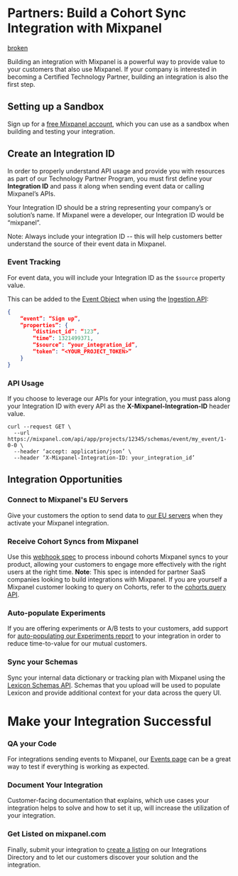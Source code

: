 # Partners: Build a Cohort Sync Integration with Mixpanel

[broken](/docs/cohort-sync/asasssasdasdss)

Building an integration with Mixpanel is a powerful way to provide value to your customers that also use Mixpanel. If your company is interested in becoming a Certified Technology Partner, building an integration is also the first step.

## Setting up a Sandbox
Sign up for a [free Mixpanel account](https://mixpanel.com/pricing), which you can use as a sandbox when building and testing your integration.

## Create an Integration ID
In order to properly understand API usage and provide you with resources as part of our Technology Partner Program, you must first define your **Integration ID** and pass it along when sending event data or calling Mixpanel’s APIs.

Your Integration ID should be a string representing your company’s or solution’s name. If Mixpanel were a developer, our Integration ID would be “mixpanel”.

Note: Always include your integration ID -- this will help customers better understand the source of their event data in Mixpanel.

### Event Tracking
For event data, you will include your Integration ID as the `$source` property value.

This can be added to the [Event Object](doc:data-model-deep-dive#anatomy-of-an-event)  when using the [Ingestion API](https://developer.mixpanel.com/reference/ingestion-api):

```json
{
    “event”: “Sign up”,
    “properties”: {
        “distinct_id”: “123”,
        “time”: 1321499371,
        “$source”: “your_integration_id”,
        “token”: “<YOUR_PROJECT_TOKEN>”
    }
}
```

### API Usage

If you choose to leverage our APIs for your integration, you must pass along your Integration ID with every API as the **X-Mixpanel-Integration-ID** header value.

```curl
curl --request GET \
  --url https://mixpanel.com/api/app/projects/12345/schemas/event/my_event/1-0-0 \
  --header ‘accept: application/json’ \
  --header ‘X-Mixpanel-Integration-ID: your_integration_id’
```

## Integration Opportunities

### Connect to Mixpanel's EU Servers
Give your customers the option to send data to [our EU servers](https://developer.mixpanel.com/reference/overview) when they activate your Mixpanel integration.

###  Receive Cohort Syncs from Mixpanel
Use this [webhook spec](/docs/cohort-sync/webhooks) to process inbound cohorts Mixpanel syncs to your product, allowing your customers to engage more effectively with the right users at the right time.
**Note**: This spec is intended for partner SaaS companies looking to build integrations with Mixpanel. If you are yourself a Mixpanel customer looking to query on Cohorts, refer to the [cohorts query API](https://developer.mixpanel.com/reference/cohorts).

### Auto-populate Experiments
If you are offering experiments or A/B tests to your customers, add support for [auto-populating our Experiments report](/docs/reports/apps/experiments) to your integration in order to reduce time-to-value for our mutual customers.

### Sync your Schemas
Sync your internal data dictionary or tracking plan with Mixpanel using the [Lexicon Schemas API](https://developer.mixpanel.com/reference/lexicon-schemas-api). Schemas that you upload will be used to populate Lexicon and provide additional context for your data across the query UI.

# Make your Integration Successful
### QA your Code
For integrations sending events to Mixpanel, our [Events page](https://mixpanel.com/report/events) can be a great way to test if everything is working as expected.

### Document Your Integration
Customer-facing documentation that explains, which use cases your integration helps to solve and how to set it up, will increase the utilization of your integration.

### Get Listed on mixpanel.com
Finally, submit your integration to [create a listing](https://mixpanel.com/partners/integrations/get-listed/form) on our Integrations Directory and to let our customers discover your solution and the integration.

